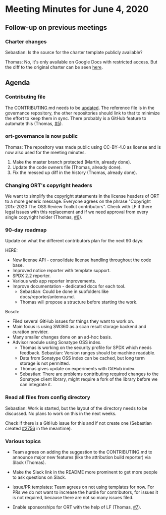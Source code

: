 # Meeting Minutes for June 4, 2020

## Follow-up on previous meetings

### Charter changes

Sebastian: Is the source for the charter template publicly available?

Thomas: No, it's only available on Google Docs with restricted access. But the
diff to the original charter can be seen
[here]([https://github.com/oss-review-toolkit/ort-governance/commit/022d2ae5c6817547f778b3cc8f212c401b2786f1).

## Agenda

### Contributing file

The CONTRIBUTING.md needs to be
[updated](https://github.com/oss-review-toolkit/ort-governance/commit/da4170e4f8feec9ad9f61df20fc53c9d0985aa6c#diff-6a3371457528722a734f3c51d9238c13).
The reference file is in the governance repository, the other repositories
should link to that to minimize the effort to keep them in sync. There probably
is a GitHub feature to automate this (Thomas, [#5]).

### ort-governance is now public

Thomas: The repository was made public using CC-BY-4.0 as license and is now
also used for the meeting minutes.

1. Make the master branch protected (Martin, already done).
2. Update the code owners file (Thomas, already done).
3. Fix the messed up diff in the history (Thomas, already done).

### Changing ORT's copyright headers

We want to simplify the copyright statements in the license headers of ORT to a
more generic message. Everyone agrees on the phrase "Copyright 201x-2020 The OSS
Review Toolkit contributors". Check with LF if there legal issues with this
replacement and if we need approval from every single copyright holder (Thomas,
[#6]).

### 90-day roadmap

Update on what the different contributors plan for the next 90 days:

HERE:
* New license API - consolidate license handling throughout the code base.
* Improved notice reporter with template support.
* SPDX 2.2 reporter.
* Various web app reporter improvements.
* Improve documentation - dedicated docs for each tool.
  * Sebastian: Could be done in subfolders like docs/reporter/antenna.md.
  * Thomas will propose a structure before starting the work.

Bosch:
* Filed several GitHub issues for things they want to work on.
* Main focus is using SW360 as a scan result storage backend and curation
  provider.
* Many smaller changes done on an ad-hoc basis.
* Advisor module using Sonatype OSS index.
  * Thomas is working on the security profile for SPDX which needs feedback.
    Sebastian: Version ranges should be machine readable.
  * Data from Sonatype OSS index can be cached, but long term storage is not
    permitted.
  * Thomas gives update on experiments with GitHub index.
  * Sebastian: There are problems contributing required changes to the Sonatype
    client library, might require a fork of the library before we can integrate
    it.

### Read all files from config directory

Sebastian: Work is started, but the layout of the directory needs to be
discussed. No plans to work on this in the next weeks.

Check if there is a GitHub issue for this and if not create one (Sebastian
created [#2756] in the meantime).

### Various topics

* Team agrees on adding the suggestion to the CONTRIBUTING.md to announce major
  new features (like the attribution build reporter) via Slack (Thomas).

* Make the Slack link in the README more prominent to get more people to ask
  questions on Slack.

* Issue/PR templates: Team agrees on not using templates for now. For PRs we do
  not want to increase the hurdle for contributors, for issues it is not
  required, because there are not so many issues filed.

* Enable sponsorships for ORT with the help of LF (Thomas, [#7]).

[#5]: https://github.com/oss-review-toolkit/ort-governance/issues/5
[#6]: https://github.com/oss-review-toolkit/ort-governance/issues/6
[#7]: https://github.com/oss-review-toolkit/ort-governance/issues/7
[#2756]: https://github.com/oss-review-toolkit/ort/issues/2756
